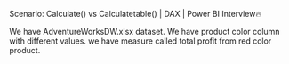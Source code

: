Scenario: Calculate() vs Calculatetable() | DAX | Power BI Interview🔥

We have AdventureWorksDW.xlsx dataset. We have product color column with different values. we have measure called total profit from red color product. 

